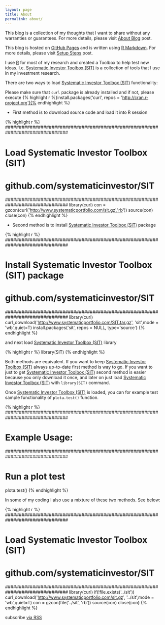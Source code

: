 ```yaml
---
layout: page
title: About
permalink: about/
---
```



This blog is a collection of my thoughts that I want to share without any warranties or
guarantees. For more details, please visit [About Blog](/About-Blog/) post.

This blog is hosted on [GitHub Pages](https://pages.github.com/) and is written using 
[R Markdown](http://rmarkdown.rstudio.com/). For more details, please visit [Setup Steps](/Steps/) post.


I use [R](http://www.r-project.org/) for most of my research and created a Toolbox to help
test new ideas. I.e. [Systematic Investor Toolbox (SIT)](https://github.com/systematicinvestor/SIT)
is a collection of tools that I use in my investment research.

There are two ways to load [Systematic Investor Toolbox (SIT)](https://github.com/systematicinvestor/SIT)
functionality:

Please make sure that `curl` package is already installed and if not, please execute 
{% highlight r %}install.packages('curl', repos = 'http://cran.r-project.org'){% endhighlight %}


* First method is to download source code and load it into R session

{% highlight r %}
###############################################################################
# Load Systematic Investor Toolbox (SIT)
# github.com/systematicinvestor/SIT
###############################################################################
library(curl)
con = gzcon(curl('http://www.systematicportfolio.com/sit.gz','rb'))
	source(con)
close(con)
{% endhighlight %}

* Second method is to install [Systematic Investor Toolbox (SIT)](https://github.com/systematicinvestor/SIT)
package

{% highlight r %}
###############################################################################
# Install Systematic Investor Toolbox (SIT) package
# github.com/systematicinvestor/SIT
###############################################################################
library(curl)
curl_download('http://www.systematicportfolio.com/SIT.tar.gz', 'sit',mode = 'wb',quiet=T)
install.packages('sit', repos = NULL, type='source')
{% endhighlight %}

and next load [Systematic Investor Toolbox (SIT)](https://github.com/systematicinvestor/SIT)
library

{% highlight r %}
library(SIT)
{% endhighlight %}


Both methods are equivalent. If you want to keep [Systematic Investor Toolbox (SIT)](https://github.com/systematicinvestor/SIT)
always up-to-date first method is way to go. If you want to just to get [Systematic Investor Toolbox (SIT)](https://github.com/systematicinvestor/SIT)
second method is easier because you only download it once, and later on just load
[Systematic Investor Toolbox (SIT)](https://github.com/systematicinvestor/SIT)
with `library(SIT)` command.
 
 
Once [Systematic Investor Toolbox (SIT)](https://github.com/systematicinvestor/SIT)
is loaded, you can for example test sample functionality of `plota.test()` function.

{% highlight r %} 
###############################################################################
# Example Usage:
###############################################################################
# Run a plot test
plota.test()
{% endhighlight %}




In some of my coding I also use a mixture of these two methods. See below:

{% highlight r %}
###############################################################################
# Load Systematic Investor Toolbox (SIT)
# github.com/systematicinvestor/SIT
###############################################################################
library(curl)
if(!file.exists('../sit'))
	curl_download('http://www.systematicportfolio.com/sit.gz', '../sit',mode = 'wb',quiet=T)
con = gzcon(file('../sit', 'rb'))
	source(con)
close(con)
{% endhighlight %}


<p class="rss-subscribe">subscribe <a href="{{ "feed.xml" | prepend: site.baseurl }}">via RSS</a></p>